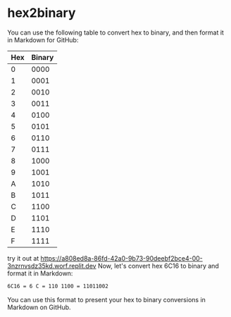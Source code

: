 # hex2binary
You can use the following table to convert hex to binary, and then format it in Markdown for GitHub:

Hex | Binary
--- | ------
0   | 0000
1   | 0001
2   | 0010
3   | 0011
4   | 0100
5   | 0101
6   | 0110
7   | 0111
8   | 1000
9   | 1001
A   | 1010
B   | 1011
C   | 1100
D   | 1101
E   | 1110
F   | 1111

try it out at https://a808ed8a-86fd-42a0-9b73-90deebf2bce4-00-3nzrnvsdz35kd.worf.replit.dev
Now, let's convert hex 6C16 to binary and format it in Markdown:

```markdown
6C16 = 6 C = 110 1100 = 11011002
```

You can use this format to present your hex to binary conversions in Markdown on GitHub.
